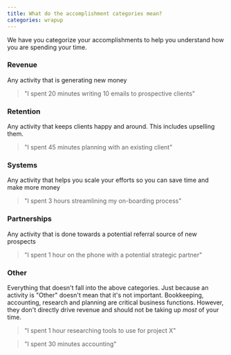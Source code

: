```yaml
---
title: What do the accomplishment categories mean?
categories: wrapup
---
```

We have you categorize your accomplishments to help you understand how you are spending your time.

### Revenue

Any activity that is generating new money

> "I spent 20 minutes writing 10 emails to prospective clients"

### Retention

Any activity that keeps clients happy and around. This includes upselling them.

> "I spent 45 minutes planning with an existing client"

### Systems

Any activity that helps you scale your efforts so you can save time and make more money

> "I spent 3 hours streamlining my on-boarding process"

### Partnerships
Any activity that is done towards a potential referral source of new prospects

> "I spent 1 hour on the phone with a potential strategic partner"

### Other

Everything that doesn't fall into the above categories. Just because an activity is "Other" doesn't mean that it's not important. Bookkeeping, accounting, research and planning are critical business functions. However, they don't directly drive revenue and should not be taking up *most* of your time.

> "I spent 1 hour researching tools to use for project X"

> "I spent 30 minutes accounting"
